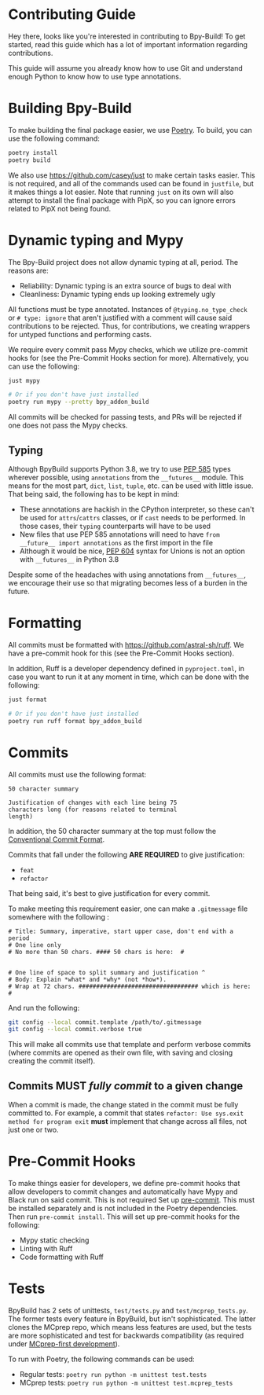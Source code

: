 # Contributing Guide
Hey there, looks like you're interested in contributing to Bpy-Build! To get started, read this guide which has a lot of important information regarding contributions.

This guide will assume you already know how to use Git and understand enough Python to know how to use type annotations.

# Building Bpy-Build
To make building the final package easier, we use [Poetry](https://python-poetry.org/). To build, you can use the following command:
```sh
poetry install
poetry build
```

We also use https://github.com/casey/just to make certain tasks easier. This is not required, and all of the commands used can be found in `justfile`, but it makes things a lot easier. Note that running `just` on its own will also attempt to install the final package with PipX, so you can ignore errors related to PipX not being found.

# Dynamic typing and Mypy 
The Bpy-Build project does not allow dynamic typing at all, period. The reasons are:
- Reliability: Dynamic typing is an extra source of bugs to deal with
- Cleanliness: Dynamic typing ends up looking extremely ugly

All functions must be type annotated. Instances of `@typing.no_type_check` or `# type: ignore` that aren't justified with a comment will cause said contributions to be rejected. Thus, for contributions, we creating wrappers for untyped functions and performing casts.

We require every commit pass Mypy checks, which we utilize pre-commit hooks for (see the Pre-Commit Hooks section for more). Alternatively, you can use the following:
```sh
just mypy

# Or if you don't have just installed
poetry run mypy --pretty bpy_addon_build
```

All commits will be checked for passing tests, and PRs will be rejected if one does not pass the Mypy checks.

## Typing
Although BpyBuild supports Python 3.8, we try to use [PEP 585](https://peps.python.org/pep-0585/) types wherever possible, using `annotations` from the `__futures__` module. This means for the most part, `dict`, `list`, `tuple`, etc. can be used with little issue. That being said, the following has to be kept in mind:
- These annotations are hackish in the CPython interpreter, so these can't be used for `attrs`/`cattrs` classes, or if `cast` needs to be performed. In those cases, their `typing` counterparts will have to be used
- New files that use PEP 585 annotations will need to have `from __future__ import annotations` as the first import in the file
- Although it would be nice, [PEP 604](https://peps.python.org/pep-0604/) syntax for Unions is not an option with `__futures__` in Python 3.8

Despite some of the headaches with using annotations from `__futures__`, we encourage their use so that migrating becomes less of a burden in the future.

# Formatting
All commits must be formatted with https://github.com/astral-sh/ruff. We have a pre-commit hook for this (see the Pre-Commit Hooks section).

In addition, Ruff is a developer dependency defined in `pyproject.toml`, in case you want to run it at any moment in time, which can be done with the following:
```sh
just format

# Or if you don't have just installed
poetry run ruff format bpy_addon_build
```

# Commits
All commits must use the following format:
```
50 character summary

Justification of changes with each line being 75
characters long (for reasons related to terminal 
length)
```

In addition, the 50 character summary at the top must follow the [Conventional Commit Format](https://www.conventionalcommits.org/en/v1.0.0/).

Commits that fall under the following **ARE REQUIRED** to give justification:
- `feat`
- `refactor`

That being said, it's best to give justification for every commit.

To make meeting this requirement easier, one can make a `.gitmessage` file somewhere with the following :
```
# Title: Summary, imperative, start upper case, don't end with a period
# One line only
# No more than 50 chars. #### 50 chars is here:  #


# One line of space to split summary and justification ^
# Body: Explain *what* and *why* (not *how*).
# Wrap at 72 chars. ################################## which is here:  #

```

And run the following:
```sh
git config --local commit.template /path/to/.gitmessage
git config --local commit.verbose true
```

This will make all commits use that template and perform verbose commits (where commits are opened as their own file, with saving and closing creating the commit itself).

## Commits MUST *fully commit* to a given change
When a commit is made, the change stated in the commit must be fully committed to. For example, a commit that states `refactor: Use sys.exit method for program exit` **must** implement that change across all files, not just one or two.

# Pre-Commit Hooks
To make things easier for developers, we define pre-commit hooks that allow developers to commit changes and automatically have Mypy and Black run on said commit. This is not required
Set up [pre-commit](https://pre-commit.com/). This must be installed separately and is not included in the Poetry dependencies. Then run `pre-commit install`. This will set up pre-commit hooks for the following:
- Mypy static checking
- Linting with Ruff
- Code formatting with Ruff

# Tests
BpyBuild has 2 sets of unittests, `test/tests.py` and `test/mcprep_tests.py`. The former tests every feature in BpyBuild, but isn't sophisticated. The latter clones the MCprep repo, which means less features are used, but the tests are more sophisticated and test for backwards compatibility (as required under [MCprep-first development](/docs/mcprep-first.md)).

To run with Poetry, the following commands can be used:
- Regular tests: `poetry run python -m unittest test.tests`
- MCprep tests: `poetry run python -m unittest test.mcprep_tests`

